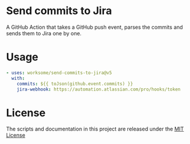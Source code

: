 # Send commits to Jira

A GitHub Action that takes a GitHub push event, parses the commits and sends them to Jira one by one.

# Usage

```yaml
- uses: worksome/send-commits-to-jira@v5
  with:
    commits: ${{ toJson(github.event.commits) }}
    jira-webhook: https://automation.atlassian.com/pro/hooks/token
```

# License

The scripts and documentation in this project are released under the [MIT License](LICENSE)
